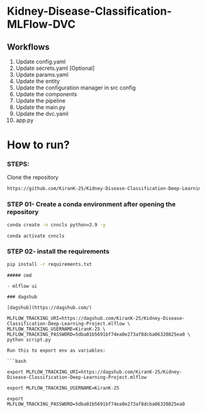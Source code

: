 # Kidney-Disease-Classification-MLFlow-DVC

## Workflows
1. Update config.yaml
2. Update secrets.yaml [Optional]
3. Update params.yaml
4. Update the entity
5. Update the configuration manager in src config
6. Update the components
7. Update the pipeline
8. Update the main.py
9. Update the dvc.yaml
10. app.py


# How to run?

### STEPS:

Clone the repository

```bash
https://github.com/KiranK-25/Kidney-Disease-Classification-Deep-Learning-Project
```
### STEP 01- Create a conda environment after opening the repository

```bash
conda create -n cnncls python=3.9 -y
```

```bash
conda activate cnncls
```


### STEP 02- install the requirements
```bash
pip install -r requirements.txt
```

```
##### cmd

- mlflow ui

```

```
### dagshub

[dagshub](https://dagshub.com/)

MLFLOW_TRACKING_URI=https://dagshub.com/KiranK-25/Kidney-Disease-Classification-Deep-Learning-Project.mlflow \
MLFLOW_TRACKING_USERNAME=KiranK-25 \
MLFLOW_TRACKING_PASSWORD=5dba01b5691bf74ea0e273af8dcba06320825ea0 \
python script.py

Run this to export env as variables:

```bash

export MLFLOW_TRACKING_URI=https://dagshub.com/KiranK-25/Kidney-Disease-Classification-Deep-Learning-Project.mlflow

export MLFLOW_TRACKING_USERNAME=KiranK-25

export MLFLOW_TRACKING_PASSWORD=5dba01b5691bf74ea0e273af8dcba06320825ea0

```